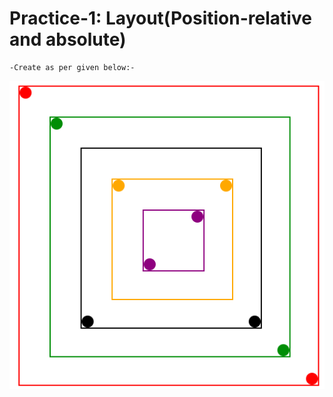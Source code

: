 # Practice-1: Layout(Position-relative and absolute)
    -Create as per given below:-  
![Layout](./layout.png "Layout")